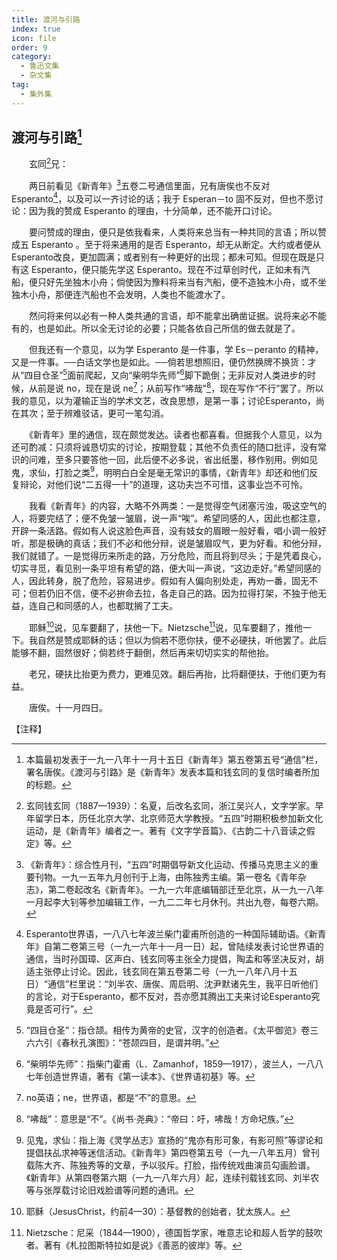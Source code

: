 ```yaml
---
title: 渡河与引路
index: true
icon: file
order: 9
category:
  - 鲁迅文集
  - 杂文集
tag:  
  - 集外集
---
```


## 渡河与引路[^1]

　　玄同[^2]兄：

　　两日前看见《新青年》[^3]五卷二号通信里面，兄有唐俟也不反对 Esperanto[^4]，以及可以一齐讨论的话；我于 Esperan－to 固不反对，但也不愿讨论：因为我的赞成 Esperanto 的理由，十分简单，还不能开口讨论。

　　要问赞成的理由，便只是依我看来，人类将来总当有一种共同的言语；所以赞成五 Esperanto 。至于将来通用的是否 Esperanto，却无从断定。大约或者便从 Esperanto改良，更加圆满；或者别有一种更好的出现；都未可知。但现在既是只有这 Esperanto，便只能先学这 Esperanto。现在不过草创时代，正如未有汽船，便只好先坐独木小舟；倘使因为豫料将来当有汽船，便不造独木小舟，或不坐独木小舟，那便连汽船也不会发明，人类也不能渡水了。

　　然问将来何以必有一种人类共通的言语，却不能拿出确凿证据。说将来必不能有的，也是如此。所以全无讨论的必要；只能各依自己所信的做去就是了。

　　但我还有一个意见，以为学 Esperanto 是一件事，学 Es－peranto 的精神，又是一件事。──白话文学也是如此。──倘若思想照旧，便仍然换牌不换货：才从“四目仓圣”[^5]面前爬起，又向“柴明华先师”[^6]脚下跪倒；无非反对人类进步的时候，从前是说 no，现在是说 ne[^7]；从前写作“咈哉”[^8]，现在写作“不行”罢了。所以我的意见，以为灌输正当的学术文艺，改良思想，是第一事；讨论Esperanto，尚在其次；至于辨难驳诘，更可一笔勾消。

　　《新青年》里的通信，现在颇觉发达。读者也都喜看。但据我个人意见，以为还可酌减：只须将诚恳切实的讨论，按期登载；其他不负责任的随口批评，没有常识的问难，至多只要答他一回，此后便不必多说，省出纸墨，移作别用。例如见鬼，求仙，打脸之类[^9]，明明白白全是毫无常识的事情，《新青年》却还和他们反复辩论，对他们说“二五得一十”的道理，这功夫岂不可惜，这事业岂不可怜。

　　我看《新青年》的内容，大略不外两类：一是觉得空气闭塞污浊，吸这空气的人，将要完结了；便不免皱一皱眉，说一声“唉”。希望同感的人，因此也都注意，开辟一条活路。假如有人说这脸色声音，没有妓女的眉眼一般好看，唱小调一般好听，那是极确的真话；我们不必和他分辩，说是皱眉叹气，更为好看。和他分辩，我们就错了。一是觉得历来所走的路，万分危险，而且将到尽头；于是凭着良心，切实寻觅，看见别一条平坦有希望的路，便大叫一声说，“这边走好。”希望同感的人，因此转身，脱了危险，容易进步。假如有人偏向别处走，再劝一番，固无不可；但若仍旧不信，便不必拚命去拉，各走自己的路。因为拉得打架，不独于他无益，连自己和同感的人，也都耽搁了工夫。

　　耶稣[^10]说，见车要翻了，扶他一下。Nietzsche[^11]说，见车要翻了，推他一下。我自然是赞成耶稣的话；但以为倘若不愿你扶，便不必硬扶，听他罢了。此后能够不翻，固然很好；倘若终于翻倒，然后再来切切实实的帮他抬。

　　老兄，硬扶比抬更为费力，更难见效。翻后再抬，比将翻便扶，于他们更为有益。

　　唐俟。十一月四日。

【注释】

[^1]:本篇最初发表于一九一八年十一月十五日《新青年》第五卷第五号“通信”栏，署名唐俟。《渡河与引路》是《新青年》发表本篇和钱玄同的复信时编者所加的标题。

[^2]:玄同钱玄同（1887—1939）：名夏，后改名玄同，浙江吴兴人，文字学家。早年留学日本，历任北京大学、北京师范大学教授。“五四”时期积极参加新文化运动，是《新青年》编者之一。著有《文字学音篇》、《古韵二十八音读之假定》等。

[^3]:《新青年》：综合性月刊，“五四”时期倡导新文化运动、传播马克思主义的重要刊物。一九一五年九月创刊于上海，由陈独秀主编。第一卷名《青年杂志》，第二卷起改名《新青年》。一九一六年底编辑部迁至北京，从一九一八年一月起李大钊等参加编辑工作，一九二二年七月休刊。共出九卷，每卷六期。

[^4]:Esperanto世界语，一八八七年波兰柴门霍甫所创造的一种国际辅助语。《新青年》自第二卷第三号（一九一六年十一月一日）起，曾陆续发表讨论世界语的通信，当时孙国璋、区声白、钱玄同等主张全力提倡，陶孟和等坚决反对，胡适主张停止讨论。因此，钱玄同在第五卷第二号（一九一八年八月十五日）“通信”栏里说：“刘半农、唐俟、周启明、沈尹默诸先生，我平日听他们的言论，对于Esperanto，都不反对，吾亦愿其腾出工夫来讨论Esperanto究竟是否可行”。

[^5]:“四目仓圣”：指仓颉。相传为黄帝的史官，汉字的创造者。《太平御览》卷三六六引《春秋孔演图》：“苍颉四目，是谓并明。”

[^6]:“柴明华先师”：指柴门霍甫（L．Zamanhof，1859—1917），波兰人，一八八七年创造世界语，著有《第一读本》、《世界语初基》等。

[^7]: no英语；ne，世界语，都是“不”的意思。

[^8]:“咈哉”：意思是“不”。《尚书·尧典》：“帝曰：吁，咈哉！方命圮族。”

[^9]:见鬼，求仙：指上海《灵学丛志》宣扬的“鬼亦有形可象，有影可照”等谬论和提倡扶乩求神等迷信活动。《新青年》第四卷第五号（一九一八年五月）曾刊载陈大齐、陈独秀等的文章，予以驳斥。打脸，指传统戏曲演员勾画脸谱。《新青年》从第四卷第六期（一九一八年六月）起，连续刊载钱玄同、刘半农等与张厚载讨论旧戏脸谱等问题的通讯。

[^10]:耶稣（JesusChrist，约前4—30）：基督教的创始者，犹太族人。

[^11]:Nietzsche：尼采（1844—1900），德国哲学家，唯意志论和超人哲学的鼓吹者。著有《札拉图斯特拉如是说》《善恶的彼岸》等。

